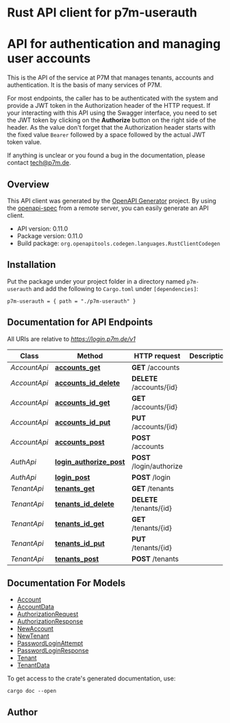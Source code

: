 # Rust API client for p7m-userauth

# API for authentication and managing user accounts

This is the API of the service at P7M that manages tenants, accounts and authentication. It is the basis of many
services of P7M.

For most endpoints, the caller has to be authenticated with the system and provide a JWT token
in the Authorization header of the HTTP request. If your interacting with this API using the Swagger interface,
you need to set the JWT token by clicking on the **Authorize** button on the right side of the header. As the value
don't forget that the Authorization header starts with the fixed value `Bearer` followed by a space followed
by the actual JWT token value.

If anything is unclear or you found a bug in the documentation, please contact <tech@p7m.de>.



## Overview

This API client was generated by the [OpenAPI Generator](https://openapi-generator.tech) project.  By using the [openapi-spec](https://openapis.org) from a remote server, you can easily generate an API client.

- API version: 0.11.0
- Package version: 0.11.0
- Build package: `org.openapitools.codegen.languages.RustClientCodegen`

## Installation

Put the package under your project folder in a directory named `p7m-userauth` and add the following to `Cargo.toml` under `[dependencies]`:

```
p7m-userauth = { path = "./p7m-userauth" }
```

## Documentation for API Endpoints

All URIs are relative to *https://login.p7m.de/v1*

Class | Method | HTTP request | Description
------------ | ------------- | ------------- | -------------
*AccountApi* | [**accounts_get**](docs/AccountApi.md#accounts_get) | **GET** /accounts | 
*AccountApi* | [**accounts_id_delete**](docs/AccountApi.md#accounts_id_delete) | **DELETE** /accounts/{id} | 
*AccountApi* | [**accounts_id_get**](docs/AccountApi.md#accounts_id_get) | **GET** /accounts/{id} | 
*AccountApi* | [**accounts_id_put**](docs/AccountApi.md#accounts_id_put) | **PUT** /accounts/{id} | 
*AccountApi* | [**accounts_post**](docs/AccountApi.md#accounts_post) | **POST** /accounts | 
*AuthApi* | [**login_authorize_post**](docs/AuthApi.md#login_authorize_post) | **POST** /login/authorize | 
*AuthApi* | [**login_post**](docs/AuthApi.md#login_post) | **POST** /login | 
*TenantApi* | [**tenants_get**](docs/TenantApi.md#tenants_get) | **GET** /tenants | 
*TenantApi* | [**tenants_id_delete**](docs/TenantApi.md#tenants_id_delete) | **DELETE** /tenants/{id} | 
*TenantApi* | [**tenants_id_get**](docs/TenantApi.md#tenants_id_get) | **GET** /tenants/{id} | 
*TenantApi* | [**tenants_id_put**](docs/TenantApi.md#tenants_id_put) | **PUT** /tenants/{id} | 
*TenantApi* | [**tenants_post**](docs/TenantApi.md#tenants_post) | **POST** /tenants | 


## Documentation For Models

 - [Account](docs/Account.md)
 - [AccountData](docs/AccountData.md)
 - [AuthorizationRequest](docs/AuthorizationRequest.md)
 - [AuthorizationResponse](docs/AuthorizationResponse.md)
 - [NewAccount](docs/NewAccount.md)
 - [NewTenant](docs/NewTenant.md)
 - [PasswordLoginAttempt](docs/PasswordLoginAttempt.md)
 - [PasswordLoginResponse](docs/PasswordLoginResponse.md)
 - [Tenant](docs/Tenant.md)
 - [TenantData](docs/TenantData.md)


To get access to the crate's generated documentation, use:

```
cargo doc --open
```

## Author



